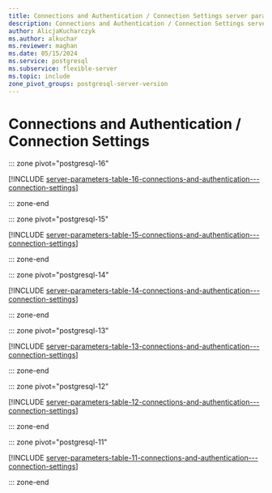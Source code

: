 ```yaml
---
title: Connections and Authentication / Connection Settings server parameters
description: Connections and Authentication / Connection Settings server parameters for Azure Database for PostgreSQL - Flexible Server.
author: AlicjaKucharczyk
ms.author: alkuchar
ms.reviewer: maghan
ms.date: 05/15/2024
ms.service: postgresql
ms.subservice: flexible-server
ms.topic: include
zone_pivot_groups: postgresql-server-version
---
```

# Connections and Authentication / Connection Settings


::: zone pivot="postgresql-16"

[!INCLUDE [server-parameters-table-16-connections-and-authentication---connection-settings](./includes/server-parameters-table-16-connections-and-authentication---connection-settings.md)]

::: zone-end


::: zone pivot="postgresql-15"

[!INCLUDE [server-parameters-table-15-connections-and-authentication---connection-settings](./includes/server-parameters-table-15-connections-and-authentication---connection-settings.md)]

::: zone-end


::: zone pivot="postgresql-14"

[!INCLUDE [server-parameters-table-14-connections-and-authentication---connection-settings](./includes/server-parameters-table-14-connections-and-authentication---connection-settings.md)]

::: zone-end


::: zone pivot="postgresql-13"

[!INCLUDE [server-parameters-table-13-connections-and-authentication---connection-settings](./includes/server-parameters-table-13-connections-and-authentication---connection-settings.md)]

::: zone-end


::: zone pivot="postgresql-12"

[!INCLUDE [server-parameters-table-12-connections-and-authentication---connection-settings](./includes/server-parameters-table-12-connections-and-authentication---connection-settings.md)]

::: zone-end


::: zone pivot="postgresql-11"

[!INCLUDE [server-parameters-table-11-connections-and-authentication---connection-settings](./includes/server-parameters-table-11-connections-and-authentication---connection-settings.md)]

::: zone-end


